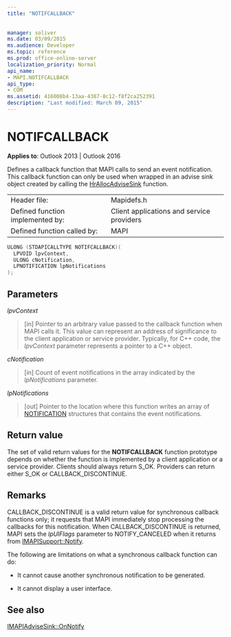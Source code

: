 ```yaml
---
title: "NOTIFCALLBACK"
 
 
manager: soliver
ms.date: 03/09/2015
ms.audience: Developer
ms.topic: reference
ms.prod: office-online-server
localization_priority: Normal
api_name:
- MAPI.NOTIFCALLBACK
api_type:
- COM
ms.assetid: 416008b4-13aa-4387-8c12-f8f2ca252391
description: "Last modified: March 09, 2015"
---
```


# NOTIFCALLBACK

  
  
**Applies to**: Outlook 2013 | Outlook 2016 
  
Defines a callback function that MAPI calls to send an event notification. This callback function can only be used when wrapped in an advise sink object created by calling the [HrAllocAdviseSink](hrallocadvisesink.md) function. 
  
|||
|:-----|:-----|
|Header file:  <br/> |Mapidefs.h  <br/> |
|Defined function implemented by:  <br/> |Client applications and service providers  <br/> |
|Defined function called by:  <br/> |MAPI  <br/> |
   
```cpp
ULONG (STDAPICALLTYPE NOTIFCALLBACK)(
  LPVOID lpvContext,
  ULONG cNotification,
  LPNOTIFICATION lpNotifications
);
```

## Parameters

 _lpvContext_
  
> [in] Pointer to an arbitrary value passed to the callback function when MAPI calls it. This value can represent an address of significance to the client application or service provider. Typically, for C++ code, the  _lpvContext_ parameter represents a pointer to a C++ object. 
    
 _cNotification_
  
> [in] Count of event notifications in the array indicated by the  _lpNotifications_ parameter. 
    
 _lpNotifications_
  
> [out] Pointer to the location where this function writes an array of [NOTIFICATION](notification.md) structures that contains the event notifications. 
    
## Return value

The set of valid return values for the **NOTIFCALLBACK** function prototype depends on whether the function is implemented by a client application or a service provider. Clients should always return S_OK. Providers can return either S_OK or CALLBACK_DISCONTINUE. 
  
## Remarks

CALLBACK_DISCONTINUE is a valid return value for synchronous callback functions only; it requests that MAPI immediately stop processing the callbacks for this notification. When CALLBACK_DISCONTINUE is returned, MAPI sets the  _lpUlFlags_ parameter to NOTIFY_CANCELED when it returns from [IMAPISupport::Notify](imapisupport-notify.md). 
  
The following are limitations on what a synchronous callback function can do:
  
- It cannot cause another synchronous notification to be generated.
    
- It cannot display a user interface.
    
## See also



[IMAPIAdviseSink::OnNotify](imapiadvisesink-onnotify.md)

